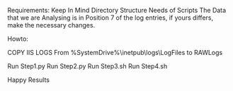 Requirements:
Keep In Mind Directory Structure Needs of Scripts
The Data that we are Analysing is in Position 7 of the log entries, if yours differs, make the necessary changes. 

Howto: 

COPY IIS LOGS From %SystemDrive%\inetpub\logs\LogFiles to RAWLogs

Run Step1.py
Run Step2.py
Run Step3.sh
Run Step4.sh

Happy Results




